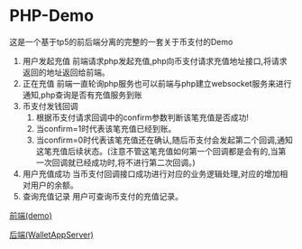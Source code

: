 # PHP-Demo
这是一个基于tp5的前后端分离的完整的一套关于币支付的Demo
1. 用户发起充值
	前端请求php发起充值,php向币支付请求充值地址接口,将请求返回的地址返回给前端。
2. 正在充值
	前端一直轮询php服务也可以前端与php建立websocket服务来进行通知,php查询是否有充值服务到账
3. 币支付发钱回调
	1. 根据币支付请求回调中的confirm参数判断该笔充值是否成功!
	2. 当confirm=1时代表该笔充值已经到账。
	3. 当confirm=0时代表该笔充值还在确认,随后币支付会发起第二个回调,通知这笔充值后续状态。(注意不管这笔充值如何第一个回调都是会有的,当第一次回调就已经成功时,将不进行第二次回调。)
4. 用户充值成功
	当币支付回调接口成功进行对应的业务逻辑处理,对应的增加相对用户的余额。
5. 查询充值记录
	用户可查询币支付的充值记录。
	
[前端(demo)](https://github.com/coinWinApi/Api-PHP-Demo/tree/master/demo "前档")

[后端(WalletAppServer)](https://github.com/coinWinApi/Api-PHP-Demo/tree/master/WalletAppServer "后端")
